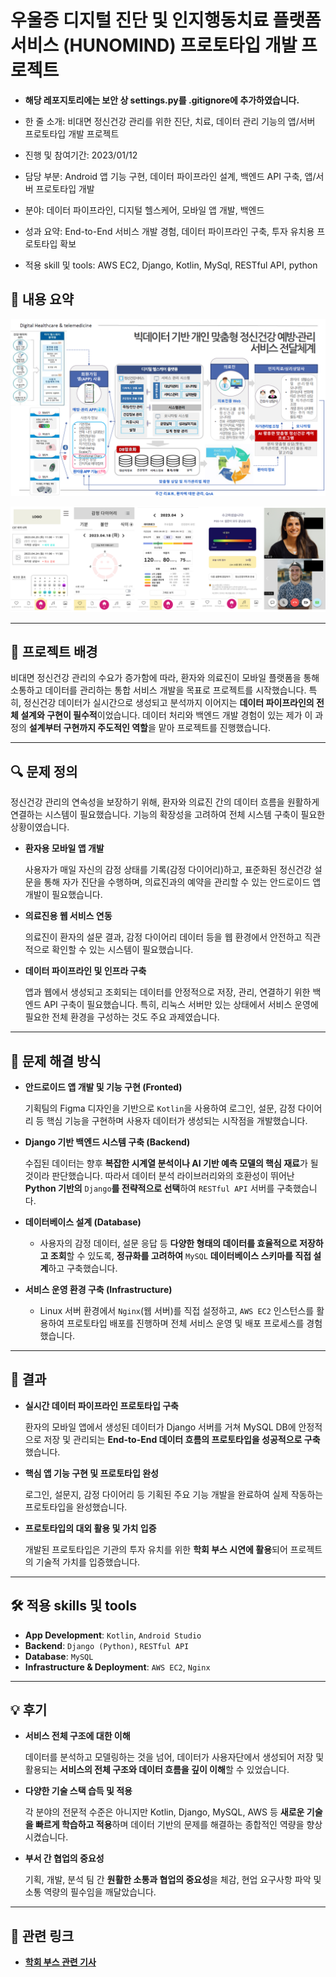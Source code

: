 # 우울증 디지털 진단 및 인지행동치료 플랫폼 서비스 (HUNOMIND) 프로토타입 개발 프로젝트
* **해당 레포지토리에는 보안 상 settings.py를 .gitignore에 추가하였습니다.**

* 한 줄 소개: 비대면 정신건강 관리를 위한 진단, 치료, 데이터 관리 기능의 앱/서버 프로토타입 개발 프로젝트
* 진행 및 참여기간: 2023/01/12
* 담당 부분: Android 앱 기능 구현, 데이터 파이프라인 설계, 백엔드 API 구축, 앱/서버 프로토타입 개발
* 분야: 데이터 파이프라인, 디지털 헬스케어, 모바일 앱 개발, 백엔드
* 성과 요약: End-to-End 서비스 개발 경험, 데이터 파이프라인 구축, 투자 유치용 프로토타입 확보
* 적용 skill 및 tools: AWS EC2, Django, Kotlin, MySql, RESTful API, python

## 📖 내용 요약

![Untitled](Untitled.png)

![Untitled](Untitled%201.png)

---

## 🧶 프로젝트 배경

비대면 정신건강 관리의 수요가 증가함에 따라, 환자와 의료진이 모바일 플랫폼을 통해 소통하고 데이터를 관리하는 통합 서비스 개발을 목표로 프로젝트를 시작했습니다. 특히, 정신건강 데이터가 실시간으로 생성되고 분석까지 이어지는 **데이터 파이프라인의 전체 설계와 구현이 필수적**이었습니다. 데이터 처리와 백엔드 개발 경험이 있는 제가 이 과정의 **설계부터 구현까지 주도적인 역할**을 맡아 프로젝트를 진행했습니다.

---

## 🔍 문제 정의

정신건강 관리의 연속성을 보장하기 위해, 환자와 의료진 간의 데이터 흐름을 원활하게 연결하는 시스템이 필요했습니다.  기능의 확장성을 고려하여 전체 시스템 구축이 필요한 상황이였습니다.

- **환자용 모바일 앱 개발**
    
    사용자가 매일 자신의 감정 상태를 기록(감정 다이어리)하고, 표준화된 정신건강 설문을 통해 자가 진단을 수행하며, 의료진과의 예약을 관리할 수 있는 안드로이드 앱 개발이 필요했습니다. 
    
- **의료진용 웹 서비스 연동**
    
    의료진이 환자의 설문 결과, 감정 다이어리 데이터 등을 웹 환경에서 안전하고 직관적으로 확인할 수 있는 시스템이 필요했습니다.
    
- **데이터 파이프라인 및 인프라 구축**
    
    앱과 웹에서 생성되고 조회되는 데이터를 안정적으로 저장, 관리, 연결하기 위한 백엔드 API 구축이 필요했습니다. 특히, 리눅스 서버만 있는 상태에서 서비스 운영에 필요한 전체 환경을 구성하는 것도 주요 과제였습니다.
    

---

## 🔧 문제 해결 방식

- **안드로이드 앱 개발 및 기능 구현 (Fronted)**
    
    기획팀의 Figma 디자인을 기반으로 `Kotlin`을 사용하여 로그인, 설문, 감정 다이어리 등 핵심 기능을 구현하며 사용자 데이터가 생성되는 시작점을 개발했습니다.
    
- **Django 기반 백엔드 시스템 구축 (Backend)**
    
    수집된 데이터는 향후 **복잡한 시계열 분석이나 AI 기반 예측 모델의 핵심 재료**가 될 것이라 판단했습니다. 따라서 데이터 분석 라이브러리와의 호환성이 뛰어난 **Python 기반의** `Django`**를 전략적으로 선택**하여 `RESTful API` 서버를 구축했습니다.
    
- **데이터베이스 설계 (Database)**
    - 사용자의 감정 데이터, 설문 응답 등 **다양한 형태의 데이터를 효율적으로 저장하고 조회**할 수 있도록, **정규화를 고려하여** `MySQL` **데이터베이스 스키마를 직접 설계**하고 구축했습니다.
- **서비스 운영 환경 구축 (Infrastructure)**
    - Linux 서버 환경에서 `Nginx`(웹 서버)를 직접 설정하고, `AWS EC2` 인스턴스를 활용하여 프로토타입 배포를 진행하며 전체 서비스 운영 및 배포 프로세스를 경험했습니다.

---

## 📄 결과

- **실시간 데이터 파이프라인 프로토타입 구축**
    
    환자의 모바일 앱에서 생성된 데이터가 Django 서버를 거쳐 MySQL DB에 안정적으로 저장 및 관리되는 **End-to-End 데이터 흐름의 프로토타입을 성공적으로 구축**했습니다.
    
- **핵심 앱 기능 구현 및 프로토타입 완성**
    
    로그인, 설문지, 감정 다이어리 등 기획된 주요 기능 개발을 완료하여 실제 작동하는 프로토타입을 완성했습니다.
    
- **프로토타입의 대외 활용 및 가치 입증**
    
    개발된 프로토타입은 기관의 투자 유치를 위한 **학회 부스 시연에 활용**되어 프로젝트의 기술적 가치를 입증했습니다.
    

---

## 🛠️ 적용 skills 및 tools

- **App Development**: `Kotlin`, `Android Studio`
- **Backend**: `Django (Python)`, `RESTful API`
- **Database**: `MySQL`
- **Infrastructure & Deployment**: `AWS EC2`, `Nginx`

---

## 💡 후기

- **서비스 전체 구조에 대한 이해**
    
    데이터를 분석하고 모델링하는 것을 넘어, 데이터가 사용자단에서 생성되어 저장 및 활용되는 **서비스의 전체 구조와 데이터 흐름을 깊이 이해**할 수 있었습니다.
    
- **다양한 기술 스택 습득 및 적용**
    
    각 분야의 전문적 수준은 아니지만 Kotlin, Django, MySQL, AWS 등 **새로운 기술을 빠르게 학습하고 적용**하며 데이터 기반의 문제를 해결하는 종합적인 역량을 향상시켰습니다.
    
- **부서 간 협업의 중요성**
    
    기획, 개발, 분석 팀 간 **원활한 소통과 협업의 중요성**을 체감, 현업 요구사항 파악 및 소통 역량의 필수임을 깨달았습니다.
    

---

## 🔗 관련 링크
- [**학회 부스 관련 기사**](https://zdnet.co.kr/view/?no=20231002094612)
